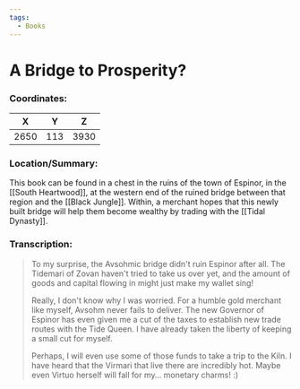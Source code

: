 ```yaml
---
tags:
  - Books
---
```


# A Bridge to Prosperity?

### Coordinates:
| **X** | **Y**| **Z** |
|:-----:|:----:|:-----:|
|2650  |113   |3930  |

### Location/Summary:
This book can be found in a chest in the ruins of the town of Espinor, in the [[South Heartwood]], at the western end of the ruined bridge between that region and the [[Black Jungle]]. Within, a merchant hopes that this newly built bridge will help them become wealthy by trading with the [[Tidal Dynasty]].

### Transcription:
> To my surprise, the Avsohmic bridge didn't ruin Espinor after all. The Tidemari of Zovan haven't tried to take us over yet, and the amount of goods and capital flowing in might just make my wallet sing!
>
> Really, I don't know why I was worried. For a humble gold merchant like myself, Avsohm never fails to deliver. The new Governor of Espinor has even given me a cut of the taxes to establish new trade routes with the Tide Queen. I have already taken the liberty of keeping a small cut for myself.
>
> Perhaps, I will even use some of those funds to take a trip to the Kiln. I have heard that the Virmari that live there are incredibly hot. Maybe even Virtuo herself will fall for my… monetary charms! :)

